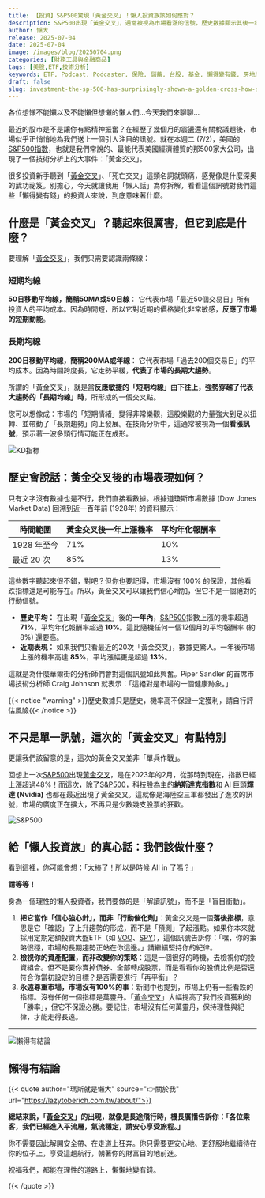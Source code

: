 ```yaml
---
title: 【投資】S&P500驚現「黃金交叉」！懶人投資族該如何應對？
description: S&P500出現「黃金交叉」，通常被視為市場看漲的信號，歷史數據顯示其後一年內上漲機率高達85%。懶人投資者應持續定期定額投資，檢視資產配置，並保持對市場風險的敬畏。這是一個確認上升趨勢的指標，但不應盲目行動。
author: 懶大
release: 2025-07-04
date: 2025-07-04
image: /images/blog/20250704.png
categories: [財務工具與金融商品]
tags: [美股,ETF,技術分析]
keywords: ETF, Podcast, Podcaster, 保險, 儲蓄, 台股, 基金, 懶得變有錢, 房地產, 投資, 投資理財, 支出, 收入, 理財, 理財規劃, 瑪斯理財兩三事, 稅務, 總體經濟, 美股, 職涯心得, 股利收入, 複委託, 記帳, 讀書心得, 財務規劃, 財商, 貸款, 資產配置, 退休規劃, 開源節流
draft: false
slug: investment-the-sp-500-has-surprisingly-shown-a-golden-cross-how-should-lazy-investors-respond
---
```


各位想懶不能懶以及不能懶但想懶的懶人們…今天我們來聊聊…

最近的股市是不是讓你有點精神振奮？在經歷了幾個月的震盪還有關稅議題後，市場似乎正悄悄地為我們送上一個引人注目的訊號。就在本週二 (7/2)，美國的[S&P500指數](https://www.google.com/finance/quote/.INX:INDEXSP)，也就是我們常說的、最能代表美國經濟體質的那500家大公司，出現了一個技術分析上的大事件：「黃金交叉」。

很多投資新手聽到「[黃金交叉](https://www.sinotrade.com.tw/richclub/Financialfreedom/KD%E6%8C%87%E6%A8%99%E6%80%8E%E9%BA%BC%E7%9C%8B-KD%E9%BB%83%E9%87%91%E4%BA%A4%E5%8F%89%E6%98%AF%E4%BB%80%E9%BA%BC%E6%84%8F%E6%80%9D--%E6%96%B0%E6%89%8B%E6%8A%80%E8%A1%93%E5%88%86%E6%9E%90-650113bdcb9bcc66d8116a86)」、「死亡交叉」這類名詞就頭痛，感覺像是什麼深奧的武功祕笈。別擔心，今天就讓我用「懶人話」為你拆解，看看這個訊號對我們這些「懶得變有錢」的投資人來說，到底意味著什麼。

## 什麼是「黃金交叉」？聽起來很厲害，但它到底是什麼？

要理解「[黃金交叉](https://www.sinotrade.com.tw/richclub/Financialfreedom/KD%E6%8C%87%E6%A8%99%E6%80%8E%E9%BA%BC%E7%9C%8B-KD%E9%BB%83%E9%87%91%E4%BA%A4%E5%8F%89%E6%98%AF%E4%BB%80%E9%BA%BC%E6%84%8F%E6%80%9D--%E6%96%B0%E6%89%8B%E6%8A%80%E8%A1%93%E5%88%86%E6%9E%90-650113bdcb9bcc66d8116a86)」，我們只需要認識兩條線：

### 短期均線
**50日移動平均線，簡稱50MA或50日線**： 它代表市場「最近50個交易日」所有投資人的平均成本。因為時間短，所以它對近期的價格變化非常敏感，**反應了市場的短期動能**。
### 長期均線
**200日移動平均線，簡稱200MA或年線**： 它代表市場「過去200個交易日」的平均成本。因為時間跨度長，它走勢平緩，**代表了市場的長期大趨勢**。

所謂的「黃金交叉」，就是當**反應敏捷的「短期均線」由下往上，強勢穿越了代表大趨勢的「長期均線」時**，所形成的一個交叉點。

您可以想像成：市場的「短期情緒」變得非常樂觀，這股樂觀的力量強大到足以扭轉、並帶動了「長期趨勢」向上發展。在技術分析中，這通常被視為一個**看漲訊號**，預示著一波多頭行情可能正在成形。

![KD指標](https://images.unsplash.com/photo-1642060589615-c61b70f80aa1?ixlib=rb-4.1.0&q=85&fm=jpg&crop=entropy&cs=srgb)

## 歷史會說話：黃金交叉後的市場表現如何？

只有文字沒有數據也是不行，我們直接看數據。根據道瓊斯市場數據 (Dow Jones Market Data) 回溯到近一百年前 (1928年) 的資料顯示：

| 時間範圍 | 黃金交叉後一年上漲機率 | 平均年化報酬率 |
| --- | --- | --- |
| 1928 年至今 | 71% | 10% |
| 最近 20 次 | 85% | 13% |

這些數字聽起來很不錯，對吧？但你也要記得，市場沒有 100% 的保證，其他看跌指標還是可能存在。所以，黃金交叉可以讓我們信心增加，但它不是一個絕對的行動信號。


- **歷史平均：** 在出現「[黃金交叉](https://www.sinotrade.com.tw/richclub/Financialfreedom/KD%E6%8C%87%E6%A8%99%E6%80%8E%E9%BA%BC%E7%9C%8B-KD%E9%BB%83%E9%87%91%E4%BA%A4%E5%8F%89%E6%98%AF%E4%BB%80%E9%BA%BC%E6%84%8F%E6%80%9D--%E6%96%B0%E6%89%8B%E6%8A%80%E8%A1%93%E5%88%86%E6%9E%90-650113bdcb9bcc66d8116a86)」後的**一年內**，[S&P500](https://www.google.com/finance/quote/.INX:INDEXSP)指數上漲的機率超過 **71%**，平均年化報酬率超過 **10%**。這比隨機任何一個12個月的平均報酬率 (約8%) 還要高。
- **近期表現：** 如果我們只看最近的20次「黃金交叉」，數據更驚人。一年後市場上漲的機率高達 **85%**，平均漲幅更是超過 **13%**。

這就是為什麼華爾街的分析師們會對這個訊號如此興奮。Piper Sandler 的首席市場技術分析師 Craig Johnson 就表示：「這絕對是市場的一個健康跡象。」

{{< notice "warning" >}}歷史數據只是歷史，機率高不保證一定獲利，請自行評估風險{{< /notice >}}


## 不只是單一訊號，這次的「黃金交叉」有點特別

更讓我們該留意的是，這次的黃金交叉並非「單兵作戰」。

回想上一次[S&P500](https://www.google.com/finance/quote/.INX:INDEXSP)出現[黃金交叉](https://www.sinotrade.com.tw/richclub/Financialfreedom/KD%E6%8C%87%E6%A8%99%E6%80%8E%E9%BA%BC%E7%9C%8B-KD%E9%BB%83%E9%87%91%E4%BA%A4%E5%8F%89%E6%98%AF%E4%BB%80%E9%BA%BC%E6%84%8F%E6%80%9D--%E6%96%B0%E6%89%8B%E6%8A%80%E8%A1%93%E5%88%86%E6%9E%90-650113bdcb9bcc66d8116a86)，是在2023年的2月，從那時到現在，指數已經上漲超過48%！而這次，除了[S&P500](https://www.google.com/finance/quote/.INX:INDEXSP)，科技股為主的**納斯達克指數**和 AI 巨頭**輝達 (Nvidia)** 也都在最近出現了黃金交叉。這就像是海陸空三軍都發出了進攻的訊號，市場的廣度正在擴大，不再只是少數幾支股票的狂歡。

![S&P500](https://images.unsplash.com/photo-1648275913341-7973ae7bc9b3?ixlib=rb-4.1.0&q=85&fm=jpg&crop=entropy&cs=srgb)

## 給「懶人投資族」的真心話：我們該做什麼？

看到這裡，你可能會想：「太棒了！所以是時候 All in 了嗎？」

**請等等！**

身為一個理性的懶人投資者，我們要做的是「解讀訊號」，而不是「盲目衝動」。

1. **把它當作「信心強心針」，而非「行動催化劑」**：黃金交叉是一個**落後指標**，意思是它「確認」了上升趨勢的形成，而不是「預測」了起漲點。如果你本來就採用定期定額投資大盤ETF（如 [VOO](https://lazytoberich.com.tw/blog/investment-is-voo-a-guaranteed-profit-in-2025-or-should-we-be-cautious-of-potential-pitfalls/)、[SPY](https://lazytoberich.com.tw/blog/investing-affordable-vs-luxury-etf-comparison/)），這個訊號告訴你：「嘿，你的策略很穩，市場的長期趨勢正站在你這邊。」請繼續堅持你的紀律。
2. **檢視你的資產配置，而非改變你的策略**：這是一個很好的時機，去檢視你的投資組合。但不是要你賣掉債券、全部轉成股票，而是看看你的股債比例是否還符合你當初設定的目標？是否需要進行「再平衡」？
3. **永遠尊重市場，市場沒有100%的事**：新聞中也提到，市場上仍有一些看跌的指標。沒有任何一個指標是萬靈丹。「[黃金交叉](https://www.sinotrade.com.tw/richclub/Financialfreedom/KD%E6%8C%87%E6%A8%99%E6%80%8E%E9%BA%BC%E7%9C%8B-KD%E9%BB%83%E9%87%91%E4%BA%A4%E5%8F%89%E6%98%AF%E4%BB%80%E9%BA%BC%E6%84%8F%E6%80%9D--%E6%96%B0%E6%89%8B%E6%8A%80%E8%A1%93%E5%88%86%E6%9E%90-650113bdcb9bcc66d8116a86)」大幅提高了我們投資獲利的「勝率」，但它不保證必勝。要記住，市場沒有任何萬靈丹，保持理性與紀律，才能走得長遠。


---

![懶得有結論](/images/blog/lazytobeconclude.svg)

## 懶得有結論

{{< quote author="瑪斯就是懶大" source="👉關於我" url="https://lazytoberich.com.tw/about/">}}

**總結來說，「[黃金交叉](https://www.sinotrade.com.tw/richclub/Financialfreedom/KD%E6%8C%87%E6%A8%99%E6%80%8E%E9%BA%BC%E7%9C%8B-KD%E9%BB%83%E9%87%91%E4%BA%A4%E5%8F%89%E6%98%AF%E4%BB%80%E9%BA%BC%E6%84%8F%E6%80%9D--%E6%96%B0%E6%89%8B%E6%8A%80%E8%A1%93%E5%88%86%E6%9E%90-650113bdcb9bcc66d8116a86)」的出現，就像是長途飛行時，機長廣播告訴你：「各位乘客，我們已經進入平流層，氣流穩定，請安心享受旅程。」**

你不需要因此解開安全帶、在走道上狂奔。你只需要更安心地、更舒服地繼續待在你的位子上，享受這趟航行，朝著你的財富目的地前進。

祝福我們，都能在理性的道路上，懶懶地變有錢。


{{< /quote >}}

